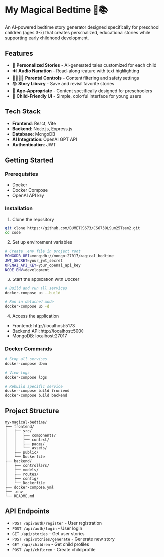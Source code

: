 # My Magical Bedtime 🌙📚

An AI-powered bedtime story generator designed specifically for preschool children (ages 3-5) that creates personalized, educational stories while supporting early childhood development.

## Features

- 🎨 **Personalized Stories** - AI-generated tales customized for each child
- 🔊 **Audio Narration** - Read-along feature with text highlighting
- 👨‍👩‍👧‍👦 **Parental Controls** - Content filtering and safety settings
- 📚 **Story Library** - Save and revisit favorite stories
- 🎯 **Age-Appropriate** - Content specifically designed for preschoolers
- 📱 **Child-Friendly UI** - Simple, colorful interface for young users

## Tech Stack

- **Frontend**: React, Vite
- **Backend**: Node.js, Express.js
- **Database**: MongoDB
- **AI Integration**: OpenAI GPT API
- **Authentication**: JWT

## Getting Started

### Prerequisites
- Docker
- Docker Compose
- OpenAI API key

### Installation

1. Clone the repository
```bash
git clone https://github.com/BUMETCS673/CS673OLSum25Team2.git
cd code
```

2. Set up environment variables
```bash
# Create .env file in project root
MONGODB_URI=mongodb://mongo:27017/magical_bedtime
JWT_SECRET=your_jwt_secret
OPENAI_API_KEY=your_openai_api_key
NODE_ENV=development
```

3. Start the application with Docker
```bash
# Build and run all services
docker-compose up --build

# Run in detached mode
docker-compose up -d
```

4. Access the application
- Frontend: http://localhost:5173
- Backend API: http://localhost:5000
- MongoDB: localhost:27017

### Docker Commands

```bash
# Stop all services
docker-compose down

# View logs
docker-compose logs

# Rebuild specific service
docker-compose build frontend
docker-compose build backend
```

## Project Structure

```
my-magical-bedtime/
├── frontend/
│   ├── src/
│   │   ├── components/
│   │   ├── context/
│   │   ├── pages/
│   │   └── assets/
│   ├── public/
│   └── Dockerfile
├── backend/
│   ├── controllers/
│   ├── models/
│   ├── routes/
│   ├── config/
│   └── Dockerfile
├── docker-compose.yml
├── .env
└── README.md
```

## API Endpoints

- `POST /api/auth/register` - User registration
- `POST /api/auth/login` - User login
- `GET /api/stories` - Get user stories
- `POST /api/stories/generate` - Generate new story
- `GET /api/children` - Get child profiles
- `POST /api/children` - Create child profile
